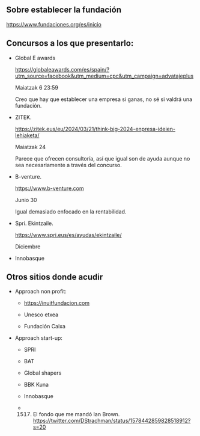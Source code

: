 ## Sobre establecer la fundación

https://www.fundaciones.org/es/inicio


## Concursos a los que presentarlo:

- Global E awards

    https://globaleawards.com/es/spain/?utm_source=facebook&utm_medium=cpc&utm_campaign=advatajeplus

    Maiatzak 6 23:59

    Creo que hay que establecer una empresa si ganas, no sé si valdrá una fundación.   


- ZITEK.

    https://zitek.eus/eu/2024/03/21/think-big-2024-enpresa-ideien-lehiaketa/

    Maiatzak 24

    Parece que ofrecen consultoría, así que igual son de ayuda aunque no sea necesariamente a través del concurso.

- B-venture.

    https://www.b-venture.com

    Junio 30

    Igual demasiado enfocado en la rentabilidad.

- Spri. Ekintzaile.

    https://www.spri.eus/es/ayudas/ekintzaile/

    Diciembre

- Innobasque


## Otros sitios donde acudir

- Approach non profit:

    - https://inuitfundacion.com

    - Unesco etxea

    - Fundación Caixa

- Approach start-up:
    
    - SPRI

    - BAT

    - Global shapers

    - BBK Kuna

    - Innobasque

    - 1517. El fondo que me mandó Ian Brown. https://twitter.com/DStrachman/status/1578442859828518912?s=20
